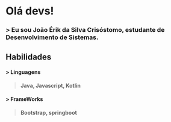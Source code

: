 # Olá devs! 
### > Eu sou João Érik da Silva Crisóstomo, estudante de Desenvolvimento de Sistemas.
## Habilidades
#### > Linguagens
>**Java, Javascript, Kotlin**
#### > FrameWorks
>**Bootstrap, springboot**
